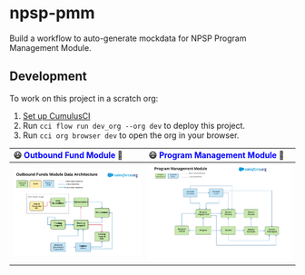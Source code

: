 # npsp-pmm

Build a workflow to auto-generate mockdata for NPSP Program Management Module.

## Development

To work on this project in a scratch org:

1. [Set up CumulusCI](https://cumulusci.readthedocs.io/en/latest/tutorial.html)
2. Run `cci flow run dev_org --org dev` to deploy this project.
3. Run `cci org browser dev` to open the org in your browser.


|😃  <span style="color:blue">Outbound Fund Module</span> 🙂 | 😃  <span style="color:blue">Program Management Module</span> 🙂 |
|:----------------------------|:----------------------------|
|![Outbound Fund Entity Relationship Diagram](assets/OFM_ERD.png)|![PMM Entity Relationship Diagram](assets/PMM-ERD.png)|